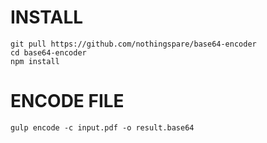 # INSTALL

```
git pull https://github.com/nothingspare/base64-encoder
cd base64-encoder
npm install
```

# ENCODE FILE

``gulp encode -c input.pdf -o result.base64``
